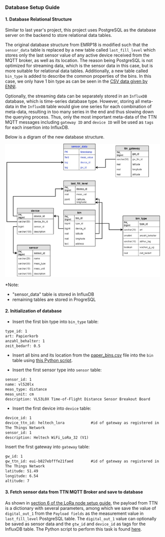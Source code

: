 ### Database Setup Guide
#### 1. Database Relational Structure
Similar to last year's project, this project uses PostgreSQL as the database server on the backend to store relational data tables.

The original database structure from EMRP18 is modified such that the `sensor_data` table is replaced by a new table called `last_fill_level` which stores only the last sensor value of any active device received from the MQTT broker, as well as its location. The reason being PostgreSQL is not optimized for streaming data, which is the sensor data in this case, but is more suitable for relational data tables. Additionally, a new table called `bin_type` is added to describe the common properties of the bins. In this case, we only have 1 bin type as can be seen in the [CSV data given by ENNI](../code/database/paper_bins.csv).

Optionally, the streaming data can be separately stored in an `InfluxDB` database, which is time-series database type. However, storing all meta-data in the `InfluxDB` table would give one series for each combination of meta-data, resulting in too many series in the end and thus slowing down the querying process. Thus, only the most important meta-data of the TTN MQTT messages including `gateway ID` and `device ID` will be used as `tags` for each insertion into InfluxDB. 


Below is a digram of the new database structure.

![erd](../media/erd-model.png)

*Note:
- "sensor_data" table is stored in InfluxDB
- remaining tables are stored in ProgreSQL


#### 2. Initialization of database
- Insert the first bin type into `bin_type` table:
```
type_id: 1
art: Papierkorb
anzahl_behalter: 1
zeit_bedarf: 0.5 
```

- Insert all bins and its location from the [paper_bins.csv](../code/database/paper_bins.csv) file into the `bin` table using [this Python script](../code/database/insert_bin_data.py).

- Insert the first sensor type into `sensor` table:
```
sensor_id: 1
name: vl520lx
meas_type: distance
meas_unit: cm
description: VL53L0X Time-of-Flight Distance Sensor Breakout Board 
```

- Insert the first device into `device` table:
```
device_id: 1
device_ttn_id: heltech_lora            #id of gateway as registered in The Things Network
sensor_id: 1
description: Heltech WiFi_LoRa_32 (V1)
```

 Insert the first gateway into `gateway` table:
```
gw_id: 1
gw_ttn_id: eui-b827ebfffe21faed        #id of gateway as registered in The Things Network
latitude: 51.49
longitude: 6.54
altitude: 7
```

#### 3. Fetch sensor data from TTN MQTT Broker and save to database
As shown in [section 6 of the LoRa node setup guide](node_setup.md#6), the payload from TTN is a dictionary with several parameters, among which we save the value of `digital_out_1` from the `Payload fields` as the measurement value in `last_fill_level` PostgreSQL table. The `digital_out_1` value can optionally be saved as sensor data and the `gtw_id` and `device_id` as tags for the InfluxDB table. The Python script to perform this task is found [here](../code/database/ttn_mqtt_to_db.py). 